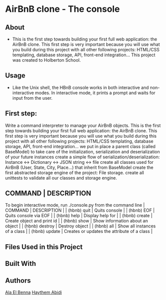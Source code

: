 # AirBnB clone - The console
## About
* This is the first step towards building your first full web application: the AirBnB clone. This first step is very important because you will use what you build during this project with all other following projects: HTML/CSS templating, database storage, API, front-end integration… This project was created to Holberton School.
## Usage
* Like the Unix shell, the HBnB console works in both interactive and non-interactive modes. In interactive mode, it prints a prompt and waits for input from the user.
## First step:
Write a command interpreter to manage your AirBnB objects. This is the first step towards building your first full web application: the AirBnB clone. This first step is very important because you will use what you build during this project with all other following projects: HTML/CSS templating, database storage, API, front-end integration… we put in place a parent class (called BaseModel) to take care of the initialization, serialization and deserialization of your future instances create a simple flow of serialization/deserialization: Instance <-> Dictionary <-> JSON string <-> file create all classes used for AirBnB (User, State, City, Place…) that inherit from BaseModel create the first abstracted storage engine of the project: File storage. create all unittests to validate all our classes and storage engine.
## COMMAND | DESCRIPTION
To begin interactive mode, run ./console.py from the command line
| COMMAND | DESCRIPTION |
| (hbnb) quit | Quits console |
| (hbnb) EOF | Quits console via EOF |
| (hbnb) help <command> | Display help for |
| (hbnb) create <class> | Create object and print id |
| (hbnb) show <class> <id> | Show information about an object |
| (hbnb) destroy <class> <id> |	Destroy object |
| (hbnb) all <class> | Show all instances of a class |
| (hbnb) update <class> <id> <attribute name> <attribute value>	| Creates or updates the attribute of a class |
## Files Used in this Project
## Built With
## Authors
[Ala El Benna](github.com/alaelbenna)
[Haythem Abidi](github.com/haythem1a)
